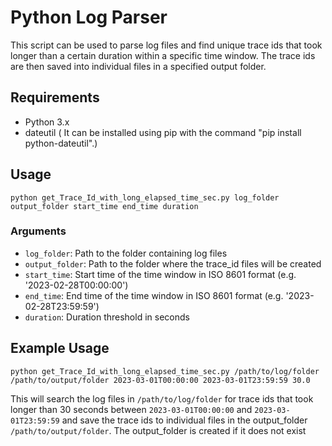 # Python Log Parser

This script can be used to parse log files and find unique trace ids that took longer than a certain duration within 
a specific time window. The trace ids are then saved into individual files in a specified output folder.

## Requirements
- Python 3.x
- dateutil ( It can be installed using pip with the command "pip install python-dateutil".)

## Usage
```commandline
python get_Trace_Id_with_long_elapsed_time_sec.py log_folder output_folder start_time end_time duration
```


### Arguments
- `log_folder`: Path to the folder containing log files
- `output_folder`: Path to the folder where the trace_id files will be created
- `start_time`: Start time of the time window in ISO 8601 format (e.g. '2023-02-28T00:00:00')
- `end_time`: End time of the time window in ISO 8601 format (e.g. '2023-02-28T23:59:59')
- `duration`: Duration threshold in seconds

## Example Usage
```commandline
python get_Trace_Id_with_long_elapsed_time_sec.py /path/to/log/folder /path/to/output/folder 2023-03-01T00:00:00 2023-03-01T23:59:59 30.0
```

This will search the log files in `/path/to/log/folder` for trace ids that took longer than 30 seconds 
between `2023-03-01T00:00:00` and `2023-03-01T23:59:59` and save the trace ids to individual files 
in the output_folder `/path/to/output/folder`. The output_folder is created if it does not exist

